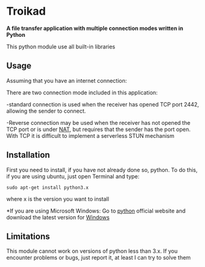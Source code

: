 # Troikad
**A file transfer application with multiple connection modes written in Python**

This python module use all built-in libraries


## Usage

Assuming that you have an internet connection:

There are two connection mode included in this application:

   -standard connection is used when the receiver has opened TCP port 2442, allowing the sender to connect.
   
   -Reverse connection may be used when the receiver has not opened the TCP port or is under [NAT](https://en.wikipedia.org/wiki/Network_address_translation), but requires that the sender has the port open.
    With TCP it is difficult to implement a serverless STUN mechanism


## Installation

First you need to install, if you have not already done so, python.
To do this, if you are using ubuntu, just open Terminal and type:
```
sudo apt-get install python3.x
```
where x is the version you want to install

*If you are using Microsoft Windows:
Go to [python](https://www.python.org/) official website and download the latest version for [Windows](https://www.python.org/downloads/windows/)

## Limitations

This module cannot work on versions of python less than 3.x.
If you encounter problems or bugs, just report it, at least I can try to solve them